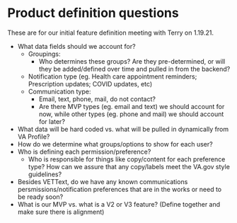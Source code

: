 # Product definition questions

These are for our initial feature definition meeting with Terry on 1.19.21.

- What data fields should we account for?
   - Groupings:
     - Who determines these groups? Are they pre-determined, or will they be added/defined over time and pulled in from the backend?
  - Notification type (eg. Health care appointment reminders; Prescription updates; COVID updates, etc)
  - Communication type:
    - Email, text, phone, mail, do not contact?
    - Are there MVP types (eg. email and text) we should account for now, while other types (eg. phone and mail) we should account for later?
- What data will be hard coded vs. what will be pulled in dynamically from VA Profile?
- How do we determine what groups/options to show for each user? 
- Who is defining each permission/preference?
  - Who is responsible for things like copy/content for each preference type? How can we assure that any copy/labels meet the VA.gov style guidelines?
- Besides VETText, do we have any known communications persmissions/notification preferences that are in the works or need to be ready soon?
- What is our MVP vs. what is a V2 or V3 feature? (Define together and make sure there is alignment)
